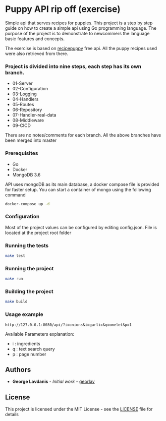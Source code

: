 # Puppy API rip off (exercise)
Simple api that serves recipes for puppies. This project is a step by step guide on how to create a simple api using
Go programming language. The purpose of the project is to demonstrate to newcommers the language basic features 
and concepts.

The exercise is based on [recipepuppy](http://www.recipepuppy.com/) free api. All the puppy recipes used were also 
retrieved from there.

### Project is divided into nine steps, each step has its own branch.
 * 01-Server
 * 02-Configuration
 * 03-Logging
 * 04-Handlers
 * 05-Routes
 * 06-Repository
 * 07-Handler-real-data
 * 08-Middleware
 * 09-CICD
 
There are no notes/comments for each branch. All the above branches have been merged into master
 
### Prerequisites
 * Go
 * Docker
 * MongoDB 3.6

API uses mongoDB as its main database, a docker compose file is provided for faster setup. You can start a container of
mongo using the following command  
```bash
docker-compose up -d
```

### Configuration
Most of the project values can be configured by editing config.json. File is located at the project root folder

### Running the tests
```bash
make test
```

### Running the project
```bash
make run
```

### Building the project
```bash
make build
``` 

### Usage example
```
http://127.0.0.1:8080/api/?i=onions&i=garlic&q=omelet&p=1
```

Available Parameters explanation:
- i : ingredients
- q : text search query
- p : page number

## Authors
* **George Lavdanis** - *Initial work* - [georlav](https://github.com/georlav)

## License
This project is licensed under the MIT License - see the [LICENSE](LICENSE) file for details

